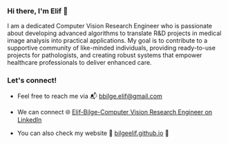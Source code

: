 ### Hi there, I'm Elif :slightly_smiling_face: 

I am a dedicated Computer Vision Research Engineer who is passionate about developing advanced algorithms to translate R&D projects in medical image analysis into practical applications. My goal is to contribute to a supportive community of like-minded individuals, providing ready-to-use projects for pathologists, and creating robust systems that empower healthcare professionals to deliver enhanced care.

### Let's connect!

- Feel free to reach me via :mailbox_with_mail: bbilge.elif@gmail.com

- We can connect 🌐 <a href="https://www.linkedin.com/in/elif-bilge/">Elif-Bilge-Computer Vision Research Engineer on LinkedIn</a> 

- You can also check my website :dizzy: <a href="https://bilgeelif.github.io/">bilgeelif.github.io</a> :dizzy:
